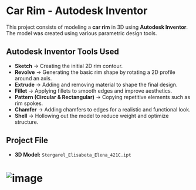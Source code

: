 # Car Rim - Autodesk Inventor  

This project consists of modeling a **car rim** in 3D using **Autodesk Inventor**. The model was created using various parametric design tools.  

## Autodesk Inventor Tools Used  

- **Sketch** → Creating the initial 2D rim contour.  
- **Revolve** → Generating the basic rim shape by rotating a 2D profile around an axis.  
- **Extrude** → Adding and removing material to shape the final design.  
- **Fillet** → Applying fillets to smooth edges and improve aesthetics.  
- **Pattern (Circular & Rectangular)** → Copying repetitive elements such as rim spokes.  
- **Chamfer** → Adding chamfers to edges for a realistic and functional look.  
- **Shell** → Hollowing out the model to reduce weight and optimize structure.  

## Project File  

- **3D Model:** `Stergarel_Elisabeta_Elena_421C.ipt`  

# ![image](https://github.com/user-attachments/assets/45b782b0-4a33-4b5a-b428-a3321e5892a6)
